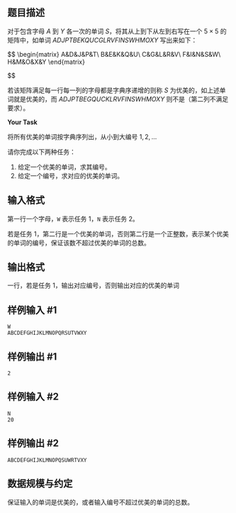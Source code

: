 ## 题目描述

对于包含字母 $A$ 到 $Y$ 各一次的单词 $S$，将其从上到下从左到右写在一个 $5\times 5$ 的矩阵中，如单词 $ADJPTBEKQUCGLRVFINSWHMOXY$ 写出来如下：

$$
\begin{matrix}
A&D&J&P&T\\
B&E&K&Q&U\\
C&G&L&R&V\\
F&I&N&S&W\\
H&M&O&X&Y
\end{matrix}

$$

若该矩阵满足每一行每一列的字母都是字典序递增的则称 $S$ 为优美的，如上述单词就是优美的，而 $ADJPTBEGQUCKLRVFINSWHMOXY$ 则不是（第二列不满足要求）。

**Your Task**

将所有优美的单词按字典序列出，从小到大编号 $1,2,\dots$

请你完成以下两种任务：

1. 给定一个优美的单词，求其编号。
2. 给定一个编号，求对应的优美的单词。

## 输入格式

第一行一个字母，`W` 表示任务 $1$，`N` 表示任务 $2$。

若是任务 $1$，第二行是一个优美的单词，否则第二行是一个正整数，表示某个优美的单词的编号，保证该数不超过优美的单词的总数。

## 输出格式

一行，若是任务 $1$，输出对应编号，否则输出对应的优美的单词

## 样例输入 #1

```plain
W
ABCDEFGHIJKLMNOPQRSUTVWXY
```

## 样例输出 #1

```plain
2
```

## 样例输入 #2

```plain
N
20
```

## 样例输出 #2

```plain
ABCDEFGHIJKLMNOPQSUWRTVXY
```

## 数据规模与约定

保证输入的单词是优美的，或者输入编号不超过优美的单词的总数。
